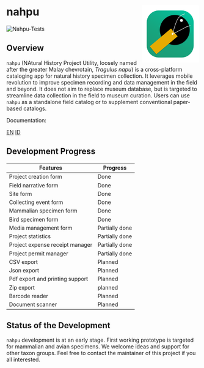 # nahpu <img src="assets/launcher/icon_desktop.png" alt="nahpu logo" align="right" width="150"/>

![Nahpu-Tests](https://github.com/hhandika/nahpu/workflows/Nahpu-Tests/badge.svg)

## Overview

`nahpu` (NAtural History Project Utility, loosely named after the greater Malay chevrotain, *Tragulus napu*) is a cross-platform cataloging app for natural history specimen collection. It leverages mobile revolution to improve specimen recording and data management in the field and beyond. It does not aim to replace museum database, but is targeted to streamline data collection in the field to museum curation. Users can use `nahpu` as a standalone field catalog or to supplement conventional paper-based catalogs.

Documentation:

[EN](https://docs.page/hhandika/nahpu-docs/EN)
[ID](https://docs.page/hhandika/nahpu-docs/ID)

## Development Progress

| Features                        | Progress       |
| ------------------------------- | -------------- |
| Project creation form           | Done           |
| Field narrative form            | Done           |
| Site form                       | Done           |
| Collecting event form           | Done           |
| Mammalian specimen form         | Done           |
| Bird specimen form              | Done           |
| Media management form           | Partially done |
| Project statistics              | Partially done |
| Project expense receipt manager | Partially done |
| Project permit manager          | Partially done |
| CSV export                      | Planned        |
| Json export                     | Planned        |
| Pdf export and printing support | Planned        |
| Zip export                      | planned        |
| Barcode reader                  | Planned        |
| Document scanner                | Planned        |

## Status of the Development

`nahpu` development is at an early stage. First working prototype is targeted for mammalian and avian specimens. We welcome ideas and support for other taxon groups. Feel free to contact the maintainer of this project if you all interested.
